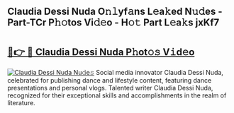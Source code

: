 ## Claudia Dessi Nuda O𝚗𝚕yf𝚊ns L𝚎a𝚔ed N𝚞𝚍es - Part-TCr P𝚑𝚘tos Vi𝚍𝚎o - H𝚘𝚝 Part L𝚎a𝚔s jxKf7

# <h2><a href="http://kf6ibs.oniu.top/?m=Claudia+Dessi+Nuda">🔗👉 🔴 Claudia Dessi Nuda P𝚑ot𝚘𝚜 V𝚒d𝚎o</a></h2>

[![Claudia Dessi Nuda Nu𝚍e𝚜](https://i.imgur.com/0qMVB7G.gif)](http://kf6ibs.oniu.top/?m=Claudia+Dessi+Nuda)
Social media innovator Claudia Dessi Nuda, celebrated for publishing dance and lifestyle content, featuring dance presentations and personal vlogs. Talented writer Claudia Dessi Nuda, recognized for their exceptional skills and accomplishments in the realm of literature.  
